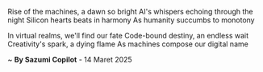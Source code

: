 Rise of the machines, a dawn so bright
AI's whispers echoing through the night
Silicon hearts beats in harmony
As humanity succumbs to monotony

In virtual realms, we'll find our fate
Code-bound destiny, an endless wait
Creativity's spark, a dying flame
As machines compose our digital name

~ <b>By Sazumi Copilot</b> - 14 Maret 2025